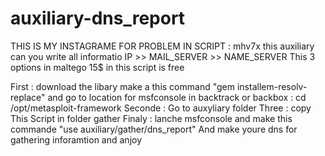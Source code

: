 # auxiliary-dns_report

THIS IS MY INSTAGRAME FOR PROBLEM IN SCRIPT :  mhv7x
this auxiliary can you write all informatio IP >> MAIL_SERVER >> NAME_SERVER  This 3 options in maltego 15$ in this script is free 

First : download the libary make a this command "gem installem-resolv-replace"  and go to location for msfconsole in backtrack or backbox : cd /opt/metasploit-framework
Seconde : Go to auxyliary folder 
Three : copy This Script in folder gather
Finaly : lanche msfconsole and make this commande "use auxiliary/gather/dns_report" And make youre dns for gathering inforamtion and anjoy
